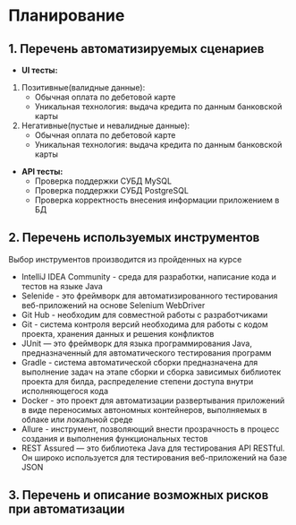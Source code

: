 # Планирование
## 1. Перечень автоматизируемых сценариев
- **UI тесты:**
1. Позитивные(валидные данные):
   - Обычная оплата по дебетовой карте
   - Уникальная технология: выдача кредита по данным банковской карты
2. Негативные(пустые и невалидные данные):
   - Обычная оплата по дебетовой карте
   - Уникальная технология: выдача кредита по данным банковской карты
- **API тесты:**
   - Проверка поддержки СУБД MySQL
   - Проверка поддержки СУБД PostgreSQL
   - Проверка корректность внесения информации приложением в БД
## 2. Перечень используемых инструментов
Выбор инструментов производится из пройденных на курсе
- IntelliJ IDEA Community - среда для разработки, написание кода и тестов на языке Java
- Selenide - это фреймворк для автоматизированного тестирования веб-приложений на основе Selenium WebDriver
- Git Hub - необходим для совместной работы с разработчиками
- Git - система контроля версий необходима для работы с кодом проекта, хранения данных и решения конфликтов
- JUnit — это фреймворк для языка программирования Java, предназначенный для автоматического тестирования программ
- Gradle - система автоматической сборки предназначена для выполнение задач на этапе сборки и сборка зависимых библиотек проекта для билда, распределение степени доступа внутри исполняющегося кода
- Docker - это проект для автоматизации развертывания приложений в виде переносимых автономных контейнеров, выполняемых в облаке или локальной среде
- Allure - инструмент, позволяющий внести прозрачность в процесс создания и выполнения функциональных тестов
- REST Assured — это библиотека Java для тестирования API RESTful. Он широко используется для тестирования веб-приложений на базе JSON
## 3. Перечень и описание возможных рисков при автоматизации
